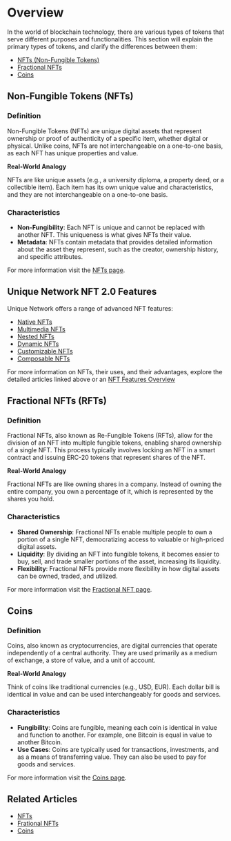 # Overview

In the world of blockchain technology, there are various types of tokens that serve different purposes and functionalities. This section will explain the primary types of tokens, and clarify the differences between them:

- [NFTs (Non-Fungible Tokens)](#non-fungible-tokens-nfts)
- [Fractional NFTs](#fractional-nfts-rfts)
- [Coins](#coins)

## Non-Fungible Tokens (NFTs)

### Definition

Non-Fungible Tokens (NFTs) are unique digital assets that represent ownership or proof of authenticity of a specific item, whether digital or physical. Unlike coins, NFTs are not interchangeable on a one-to-one basis, as each NFT has unique properties and value.

**Real-World Analogy**

NFTs are like unique assets (e.g., a university diploma, a property deed, or a collectible item). Each item has its own unique value and characteristics, and they are not interchangeable on a one-to-one basis.

### Characteristics

- **Non-Fungibility**: Each NFT is unique and cannot be replaced with another NFT. This uniqueness is what gives NFTs their value.
- **Metadata**: NFTs contain metadata that provides detailed information about the asset they represent, such as the creator, ownership history, and specific attributes.

For more information visit the [NFTs page](./nft.md).

## Unique Network NFT 2.0 Features

Unique Network offers a range of advanced NFT features:

- [Native NFTs](../nft-features/native.md)
- [Multimedia NFTs](../nft-features/multimedia.md)
- [Nested NFTs](../nft-features/nested.md)
- [Dynamic NFTs](../nft-features/dynamic.md)
- [Customizable NFTs](../nft-features/customizable.md)
- [Composable NFTs](../nft-features/composable.md)

For more information on NFTs, their uses, and their advantages, explore the detailed articles linked above or an [NFT Features Overview](../nft-features/native.md)

## Fractional NFTs (RFTs)

### Definition

Fractional NFTs, also known as Re-Fungible Tokens (RFTs), allow for the division of an NFT into multiple fungible tokens, enabling shared ownership of a single NFT. This process typically involves locking an NFT in a smart contract and issuing ERC-20 tokens that represent shares of the NFT.

**Real-World Analogy**

Fractional NFTs are like owning shares in a company. Instead of owning the entire company, you own a percentage of it, which is represented by the shares you hold.

### Characteristics

- **Shared Ownership**: Fractional NFTs enable multiple people to own a portion of a single NFT, democratizing access to valuable or high-priced digital assets.
- **Liquidity**: By dividing an NFT into fungible tokens, it becomes easier to buy, sell, and trade smaller portions of the asset, increasing its liquidity.
- **Flexibility**: Fractional NFTs provide more flexibility in how digital assets can be owned, traded, and utilized.

For more information visit the [Fractional NFT page](./rft.md).

## Coins

### Definition

Coins, also known as cryptocurrencies, are digital currencies that operate independently of a central authority. They are used primarily as a medium of exchange, a store of value, and a unit of account.

**Real-World Analogy**

Think of coins like traditional currencies (e.g., USD, EUR). Each dollar bill is identical in value and can be used interchangeably for goods and services.

### Characteristics

- **Fungibility**: Coins are fungible, meaning each coin is identical in value and function to another. For example, one Bitcoin is equal in value to another Bitcoin.
- **Use Cases**: Coins are typically used for transactions, investments, and as a means of transferring value. They can also be used to pay for goods and services.

For more information visit the [Coins page](./coins.md).

## Related Articles

- [NFTs](./nft.md)
- [Frational NFTs](./rft.md)
- [Coins](./coins.md)
